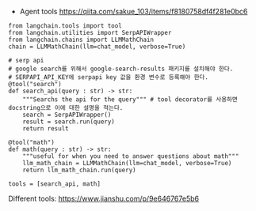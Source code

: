 - Agent tools https://qiita.com/sakue_103/items/f8180758df4f281e0bc6

```
from langchain.tools import tool
from langchain.utilities import SerpAPIWrapper
from langchain.chains import LLMMathChain
chain = LLMMathChain(llm=chat_model, verbose=True)

# serp api
# google search를 위해서 google-search-results 패키지를 설치해야 한다.
# SERPAPI_API_KEY에 serpapi key 값을 환경 변수로 등록해야 한다.
@tool("search")
def search_api(query : str) -> str:
    """Searchs the api for the query""" # tool decorator를 사용하면 docstring으로 이에 대한 설명을 적는다.
    search = SerpAPIWrapper()
    result = search.run(query)
    return result

@tool("math")
def math(query : str) -> str:
    """useful for when you need to answer questions about math"""
    llm_math_chain = LLMMathChain(llm=chat_model, verbose=True)
    return llm_math_chain.run(query)

tools = [search_api, math]
```

Different tools: https://www.jianshu.com/p/9e646767e5b6 
